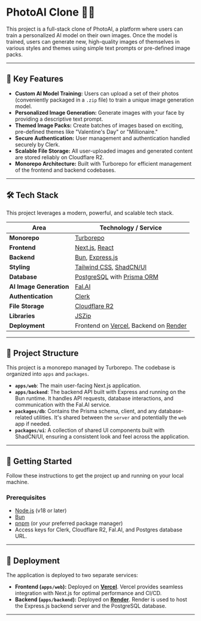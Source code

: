 # PhotoAI Clone 📸✨

This project is a full-stack clone of PhotoAI, a platform where users can train a personalized AI model on their own images. Once the model is trained, users can generate new, high-quality images of themselves in various styles and themes using simple text prompts or pre-defined image packs.

---

## 🚀 Key Features

* **Custom AI Model Training:** Users can upload a set of their photos (conveniently packaged in a `.zip` file) to train a unique image generation model.
* **Personalized Image Generation:** Generate images with your face by providing a descriptive text prompt.
* **Themed Image Packs:** Create batches of images based on exciting, pre-defined themes like "Valentine's Day" or "Millionaire."
* **Secure Authentication:** User management and authentication handled securely by Clerk.
* **Scalable File Storage:** All user-uploaded images and generated content are stored reliably on Cloudflare R2.
* **Monorepo Architecture:** Built with Turborepo for efficient management of the frontend and backend codebases.

---

## 🛠️ Tech Stack

This project leverages a modern, powerful, and scalable tech stack.

| Area                  | Technology / Service                                                              |
| --------------------- | --------------------------------------------------------------------------------- |
| **Monorepo** | [Turborepo](https://turbo.build/repo)                                             |
| **Frontend** | [Next.js](https://nextjs.org/), [React](https://react.dev/)                        |
| **Backend** | [Bun](https://bun.sh/), [Express.js](https://expressjs.com/)                       |
| **Styling** | [Tailwind CSS](https://tailwindcss.com/), [ShadCN/UI](https://ui.shadcn.com/)      |
| **Database** | [PostgreSQL](https://www.postgresql.org/) with [Prisma ORM](https://www.prisma.io/) |
| **AI Image Generation** | [Fal.AI](https://fal.ai/)                                                         |
| **Authentication** | [Clerk](https://clerk.com/)                                                       |
| **File Storage** | [Cloudflare R2](https://www.cloudflare.com/products/r2/)                          |
| **Libraries** | [JSZip](https://stuk.github.io/jszip/)                                            |
| **Deployment** | Frontend on [Vercel](https://vercel.com/), Backend on [Render](https://render.com/) |

---

## 📂 Project Structure

This project is a monorepo managed by Turborepo. The codebase is organized into `apps` and `packages`.

* **`apps/web`**: The main user-facing Next.js application.
* **`apps/backend`**: The backend API built with Express and running on the Bun runtime. It handles API requests, database interactions, and communication with the Fal.AI service.
* **`packages/db`**: Contains the Prisma schema, client, and any database-related utilities. It's shared between the `server` and potentially the `web` app if needed.
* **`packages/ui`**: A collection of shared UI components built with ShadCN/UI, ensuring a consistent look and feel across the application.

---

## 🏁 Getting Started

Follow these instructions to get the project up and running on your local machine.

### Prerequisites

* [Node.js](https://nodejs.org/en) (v18 or later)
* [Bun](https://bun.sh/)
* [pnpm](https://pnpm.io/) (or your preferred package manager)
* Access keys for Clerk, Cloudflare R2, Fal.AI, and Postgres database URL.

---

## 🚀 Deployment

The application is deployed to two separate services:

* **Frontend (`apps/web`):** Deployed on **[Vercel](https://vercel.com/)**. Vercel provides seamless integration with Next.js for optimal performance and CI/CD.
* **Backend (`apps/backend`):** Deployed on **[Render](https://render.com/)**. Render is used to host the Express.js backend server and the PostgreSQL database.

---

